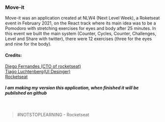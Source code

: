 ### Move-it

   Move-it was an application created at NLW4 (Next Level Week), a Roketseat event in February 2021, on the React track where its main idea was to be a Pomodoro with stretching exercises for eyes and body after 25 minutes. In this event we built the main system (Counter, Cycles, Counter, Challenges, Level and Share with twitter), there were 12 exercises (three for the eyes and nine for the body).

#### Credits:

  [Diego Fernandes (CTO of rocketseat)](https://github.com/diego3g)<br>
  [Tiago Luchtenberg(UI Desinger)](https://www.instagram.com/tiagoluchtenberg/)
  <br>
  [Rocketseat](https://app.rocketseat.com.br) 

#####  I am making my version this application, when finished it will be published on github 
<br>

 >#NOTSTOPLEARNING - Rocketseat 